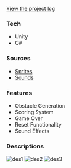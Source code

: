[View the project log](https://henrychung98.github.io/project/flappyBirdClone/)

### Tech
- Unity
- C#

### Sources
- [Sprites](https://www.spriters-resource.com/fullview/59894/)
- [Sounds](https://pixabay.com/sound-effects/)
  
### Features
- Obstacle Generation
- Scoring System
- Game Over
- Reset Functionality
- Sound Effects

### Descriptions

![des1]("./descriptions/des1.png)
![des2]("./descriptions/des2.png)
![des3]("./descriptions/des3.gif)